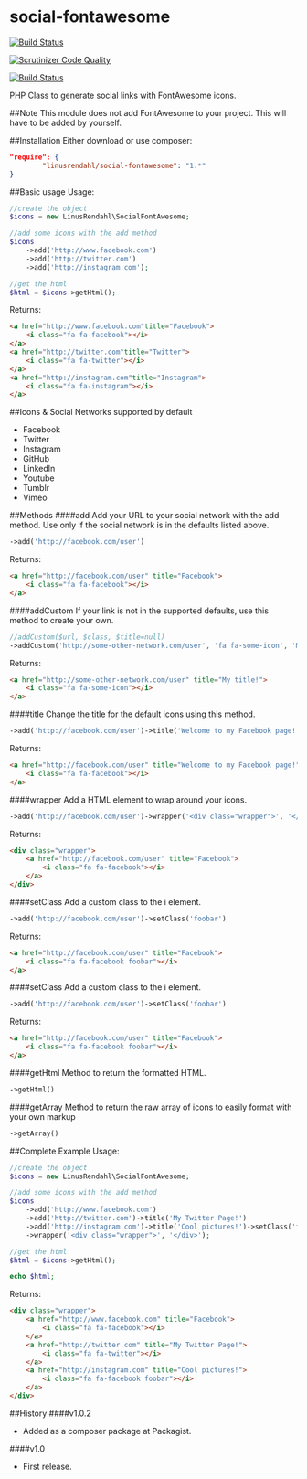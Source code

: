 social-fontawesome
==================
[![Build Status](https://travis-ci.org/linusrendahl/social-fontawesome.svg?branch=master)](https://travis-ci.org/linusrendahl/social-fontawesome)

[![Scrutinizer Code Quality](https://scrutinizer-ci.com/g/linusrendahl/social-fontawesome/badges/quality-score.png?b=master)](https://scrutinizer-ci.com/g/linusrendahl/social-fontawesome/?branch=master)

[![Build Status](https://scrutinizer-ci.com/g/linusrendahl/social-fontawesome/badges/build.png?b=master)](https://scrutinizer-ci.com/g/linusrendahl/social-fontawesome/build-status/master)

PHP Class to generate social links with FontAwesome icons.

##Note
This module does not add FontAwesome to your project. This will have to be added by yourself.

##Installation
Either download or use composer:
```json
"require": {
        "linusrendahl/social-fontawesome": "1.*"
}
```


##Basic usage
Usage:
```php
//create the object
$icons = new LinusRendahl\SocialFontAwesome;

//add some icons with the add method
$icons
	->add('http://www.facebook.com')
	->add('http://twitter.com')
	->add('http://instagram.com');

//get the html
$html = $icons->getHtml();
```
Returns:
```html
<a href="http://www.facebook.com"title="Facebook">
	<i class="fa fa-facebook"></i>
</a>
<a href="http://twitter.com"title="Twitter">
	<i class="fa fa-twitter"></i>
</a>
<a href="http://instagram.com"title="Instagram">
	<i class="fa fa-instagram"></i>
</a>
```

##Icons & Social Networks supported by default
- Facebook
- Twitter
- Instagram
- GitHub
- LinkedIn
- Youtube
- Tumblr
- Vimeo

##Methods
####add
Add your URL to your social network with the add method. Use only if the social network is in the defaults listed above.
```php
->add('http://facebook.com/user')
```
Returns:
```html
<a href="http://facebook.com/user" title="Facebook">
	<i class="fa fa-facebook"></i>
</a>
```

####addCustom
If your link is not in the supported defaults, use this method to create your own.
```php
//addCustom($url, $class, $title=null)
->addCustom('http://some-other-network.com/user', 'fa fa-some-icon', 'My title!')
```
Returns:
```html
<a href="http://some-other-network.com/user" title="My title!">
	<i class="fa fa-some-icon"></i>
</a>
```

####title
Change the title for the default icons using this method.
```php
->add('http://facebook.com/user')->title('Welcome to my Facebook page!')
```
Returns:
```html
<a href="http://facebook.com/user" title="Welcome to my Facebook page!">
	<i class="fa fa-facebook"></i>
</a>
```

####wrapper
Add a HTML element to wrap around your icons.
```php
->add('http://facebook.com/user')->wrapper('<div class="wrapper">', '</div>')
```
Returns:
```html
<div class="wrapper">
	<a href="http://facebook.com/user" title="Facebook">
		<i class="fa fa-facebook"></i>
	</a>
</div>
```

####setClass
Add a custom class to the i element.
```php
->add('http://facebook.com/user')->setClass('foobar')
```
Returns:
```html
<a href="http://facebook.com/user" title="Facebook">
	<i class="fa fa-facebook foobar"></i>
</a>
```

####setClass
Add a custom class to the i element.
```php
->add('http://facebook.com/user')->setClass('foobar')
```
Returns:
```html
<a href="http://facebook.com/user" title="Facebook">
	<i class="fa fa-facebook foobar"></i>
</a>
```

####getHtml
Method to return the formatted HTML.
```php
->getHtml()
```

####getArray
Method to return the raw array of icons to easily format with your own markup
```php
->getArray()
```

##Complete Example
Usage:
```php
//create the object
$icons = new LinusRendahl\SocialFontAwesome;

//add some icons with the add method
$icons
	->add('http://www.facebook.com')
	->add('http://twitter.com')->title('My Twitter Page!')
	->add('http://instagram.com')->title('Cool pictures!')->setClass('foobar')
	->wrapper('<div class="wrapper">', '</div>');

//get the html
$html = $icons->getHtml();

echo $html;
```

Returns:
```html
<div class="wrapper">
	<a href="http://www.facebook.com" title="Facebook">
		<i class="fa fa-facebook"></i>
	</a>
	<a href="http://twitter.com" title="My Twitter Page!">
		<i class="fa fa-twitter"></i>
	</a>
	<a href="http://instagram.com" title="Cool pictures!">
		<i class="fa fa-facebook foobar"></i>
	</a>
</div>
```

##History
####v1.0.2
- Added as a composer package at Packagist.

####v1.0
- First release.

